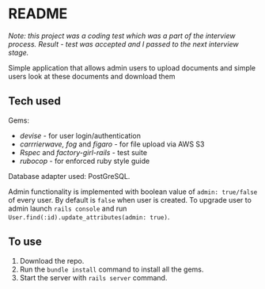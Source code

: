 # README

*Note: this project was a coding test which was a part of the interview process. Result - test was accepted and I passed to the next interview stage.*

Simple application that allows admin users to upload documents and simple users look at these documents and download them

## Tech used

Gems:

* _devise_ - for user login/authentication
* _carrrierwave, fog_ and _figaro_ - for file upload via AWS S3
* _Rspec_ and _factory-girl-rails_ - test suite
* _rubocop_ - for enforced ruby style guide

Database adapter used: PostGreSQL.

Admin functionality is implemented with boolean value of `admin: true/false` of every user. By default is `false` when user is created. To upgrade user to admin launch `rails console` and run `User.find(:id).update_attributes(admin: true)`.

## To use

1. Download the repo.
2. Run the `bundle install` command to install all the gems.
3. Start the server with `rails server` command.